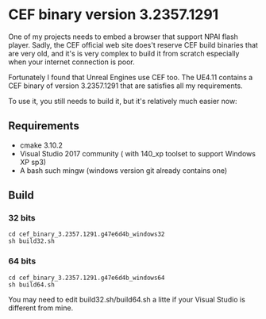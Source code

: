 # CEF binary version 3.2357.1291
One of my projects needs to embed a browser that support NPAI flash player. Sadly, the CEF official web site does't reserve CEF build binaries  that are very old, and it's is very complex to build it from scratch especially when your internet connection is poor.

Fortunately I found that Unreal Engines use CEF too. The UE4.11 contains a CEF binary of version 3.2357.1291 that are satisfies all my requirements. 

To use it, you still needs to build it, but it's relatively much easier now:

## Requirements
- cmake 3.10.2
- Visual Studio 2017 community ( with 140_xp toolset to support Windows XP sp3)
- A bash such mingw (windows version git already contains one)

## Build 

### 32 bits

    cd cef_binary_3.2357.1291.g47e6d4b_windows32
    sh build32.sh

### 64 bits
    cd cef_binary_3.2357.1291.g47e6d4b_windows64
    sh build64.sh

You may need to edit build32.sh/build64.sh a litte if your Visual Studio is different from mine.




